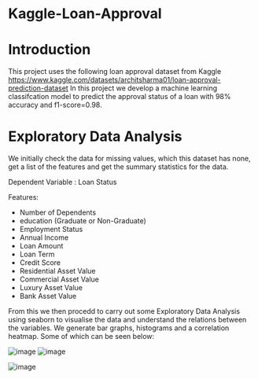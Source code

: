 # Kaggle-Loan-Approval

# Introduction
This project uses the following loan approval dataset from Kaggle https://www.kaggle.com/datasets/architsharma01/loan-approval-prediction-dataset
In this project we develop a machine learning classifcation model to predict the approval status of a loan with 98% accuracy and f1-score=0.98. 

# Exploratory Data Analysis
We initially check the data for missing values, which this dataset has none, get a list of the features and get the summary statistics for the data.

Dependent Variable : Loan Status

Features:
* Number of Dependents
* education (Graduate or Non-Graduate)
* Employment Status
* Annual Income
* Loan Amount
* Loan Term
* Credit Score
* Residential Asset Value
* Commercial Asset Value
* Luxury Asset Value
* Bank Asset Value

From this we then procedd to carry out some Exploratory Data Analysis using seaborn to visualise the data and understand the relations between the variables.
We generate bar graphs, histograms and a correlation heatmap.
Some of which can be seen below:

![image](https://github.com/PrishalRadia/Kaggle-Loan-Approval/assets/140926795/c5298631-7623-4c05-bad4-eda62ab0756a)  ![image](https://github.com/PrishalRadia/Kaggle-Loan-Approval/assets/140926795/97ccb04a-6888-4d99-a88c-5b6d380a0b1e)

![image](https://github.com/PrishalRadia/Kaggle-Loan-Approval/assets/140926795/e3c5d3da-69cc-409e-9d0f-ef0e6d02688a)   

